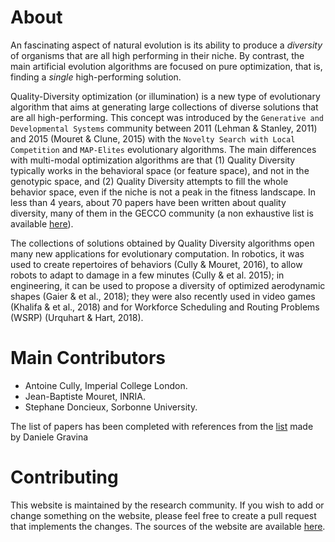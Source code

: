 # About

An fascinating aspect of natural evolution is its ability to produce a *diversity* of organisms that are all high performing in their niche. By contrast, the main artificial evolution algorithms are focused on pure optimization, that is, finding a *single* high-performing solution. 

Quality-Diversity optimization (or illumination) is a new type of evolutionary algorithm that aims at generating large collections of diverse solutions that are all high-performing. This concept was introduced by the ``Generative and Developmental Systems`` community between 2011 (Lehman & Stanley, 2011) and 2015 (Mouret & Clune, 2015) with the ``Novelty Search with Local Competition`` and ``MAP-Elites`` evolutionary algorithms. The main differences with multi-modal optimization algorithms are that (1) Quality Diversity typically works in the behavioral space (or feature space), and not in the genotypic space, and (2) Quality Diversity attempts to fill the whole behavior space, even if the niche is not a peak in the fitness landscape. In less than 4 years, about 70 papers have been written about quality diversity, many of them in the GECCO community (a non exhaustive list is available [here](/papers)).

The collections of solutions obtained by Quality Diversity algorithms open many new applications for evolutionary computation. In robotics, it was used to create repertoires of behaviors (Cully & Mouret, 2016), to allow robots to adapt to damage in a few minutes (Cully & et al. 2015); in engineering, it can be used to propose a diversity of optimized aerodynamic shapes (Gaier & et al., 2018); they were also recently used in video games (Khalifa & et al., 2018) and for Workforce Scheduling and Routing Problems (WSRP) (Urquhart & Hart, 2018).

# Main Contributors
- Antoine Cully, Imperial College London.
- Jean-Baptiste Mouret, INRIA.
- Stephane Doncieux, Sorbonne University. 

The list of papers has been completed with references from the [list](https://github.com/DanieleGravina/divergence-and-quality-diversity) made by Daniele Gravina

# Contributing

This website is maintained by the research community. If you wish to add or change something on the website, please feel free to create a pull request that implements the changes.
The sources of the website are available [here](https://github.com/quality-diversity/quality-diversity.github.io).

